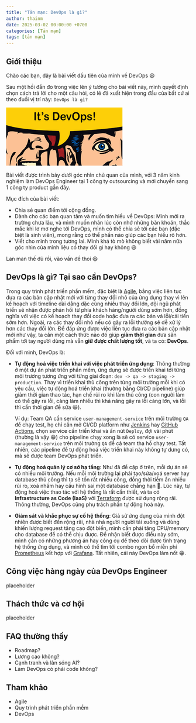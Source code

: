 ```yaml
---
title: "Tản mạn: DevOps là gì?"
author: thainm
date: 2025-03-02 00:00:00 +0700
categories: [Tản mạn]
tags: [tản mạn]
---
```


## Giới thiệu
Chào các bạn, đây là bài viết đầu tiên của mình về DevOps 😃

Sau một hồi đắn đo trong việc lên ý tưởng cho bài viết này, mình quyết định chọn cách trả lời cho một câu hỏi, có lẽ đã xuất hiện trong đầu của bất cứ ai theo đuổi vị trí này: `DevOps là gì?`

![img-its-devops](../assets/posts/2025-03-02-about-devops/img/its-devops.png)

Bài viết được trình bày dưới góc nhìn chủ quan của mình, với 3 năm kinh nghiệm làm DevOps Engineer tại 1 công ty outsourcing và mới chuyển sang 1 công ty product gần đây.

Mục đích của bài viết:
- Chia sẻ quan điểm tới cộng đồng.
- Dành cho các bạn quan tâm và muốn tìm hiểu về DevOps: Mình mới ra trường chưa lâu, và mình muốn nhân lúc còn nhớ những băn khoăn, thắc mắc khi lơ mơ nghe tới DevOps, mình có thể chia sẻ tới các bạn (đặc biệt là sinh viên), mong rằng có thể phần nào giúp các bạn hiểu rõ hơn.  
- Viết cho mình trong tương lai. Mình khá tò mò không biết vài năm nữa góc nhìn của mình liệu có thay đổi gì hay không 😃

Lan man thế đủ rồi, vào vấn đề thoi 😃 

## DevOps là gì? Tại sao cần DevOps?
Trong quy trình phát triển phần mềm, đặc biệt là [Agile](https://www.atlassian.com/agile), bằng việc liên tục đưa ra các bản cập nhật mới với từng thay đổi nhỏ của ứng dụng thay vì lên kế hoạch với timeline dài dằng dặc cùng nhiều thay đổi lớn, đội ngũ phát triển sẽ nhận được phản hồi từ phía khách hàng/người dùng sớm hơn, đồng nghĩa với việc có kế hoạch thay đổi code hoặc đưa ra các bản vá lỗi/cải tiến sớm hơn. Ngoài, ra các thay đổi nhỏ nếu có gây ra lỗi thường sẽ dễ xử lý hơn các thay đổi lớn. Để đáp ứng được việc liên tục đưa ra các bản cập nhật mới như vậy, ta cần một cách thức nào đó giúp __giảm thời gian__ đưa sản phẩm tới tay người dùng mà vẫn __giữ được chất lượng tốt__, và ta có: __DevOps__.

Đối với mình, DevOps là: 
- __Tự động hoá việc triển khai với việc phát triển ứng dụng__: Thông thường ở một dự án phát triển phần mềm, ứng dụng sẽ được triển khai tới từng môi trường tương ứng với từng giai đoạn: `dev -> qa -> staging -> production`. Thay vì triển khai thủ công trên từng môi trường mỗi khi có yêu cầu, việc tự động hoá triển khai (thường bằng CI/CD pipeline) giúp giảm thời gian thao tác, hạn chế rủi ro khi làm thủ công (con người làm có thể gây ra lỗi, càng làm nhiều thì khả năng gây ra lỗi càng lớn, và lỗi thì cần thời gian để sửa 😃). 

    Ví dụ: Team QA cần service `user-management-service` trên môi trường `QA` để chạy test, họ chỉ cần mở CI/CD platform như [Jenkins](https://www.jenkins.io/) hay [GitHub Actions](https://github.com/features/actions), chọn service cần triển khai và ấn nút `Deploy`, đợi vài phút (thường là vậy 😁) cho pipeline chạy xong là sẽ có service `user-management-service` trên môi trường `QA` để cả team tha hồ chạy test. Tất nhiên, các pipeline để tự động hoá việc triển khai này không tự dưng có, mà sẽ được team DevOps phát triển.
- __Tự động hoá quản lý cơ sở hạ tầng__: Như đã đề cập ở trên, mỗi dự án sẽ có nhiều môi trường. Nếu mỗi môi trường lại phải tạo/sửa/xoá server hay database thủ công thì ta sẽ tốn rất nhiều công, đồng thời tiềm ẩn nhiều rủi ro, xoá nhầm hay cấu hình sai một database chẳng hạn 🥴. Lúc này, tự động hoá việc thao tác với hệ thống là rất cần thiết, và ta có __Infrastructure as Code (IaaS)__ với [Terraform](https://www.terraform.io/) được sử dụng rộng rãi. Thông thường, DevOps cũng phụ trách phần tự động hoá này.
- __Giám sát và khắc phục sự cố hệ thống__: Giả sử ứng dụng của mình đột nhiên được biết đến rộng rãi, nhà nhà người người tải xuống và dùng khiến lượng request tăng cao đột biến, mình cần phải tăng CPU/memory cho database để có thể chịu được. Để nhận biết được điều này sớm, mình cần có những phương án hay công cụ để theo dõi được tình trạng hệ thống ứng dụng, và mình có thể tìm tới combo ngon bổ miễn phí [Prometheus](https://prometheus.io/) kết hợp với [Grafana](https://grafana.com/). Tất nhiên, cái này DevOps làm nốt 😁.

## Công việc hàng ngày của DevOps Engineer
placeholder

## Thách thức và cơ hội
placeholder

## FAQ thường thấy
- Roadmap?
- Lương cao không?
- Cạnh tranh và làn sóng AI?
- Làm DevOps có phải code không?

## Tham khảo
- Agile
- Quy trình phát triển phần mềm
- DevOps